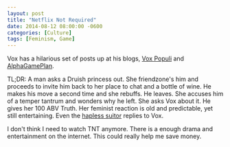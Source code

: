 ```yaml
---
layout: post
title: "Netflix Not Required"
date: 2014-08-12 08:00:00 -0600
categories: [Culture]
tags: [Feminism, Game]
---
```


Vox has a hilarious set of posts up at his blogs, [Vox Populi](http://voxday.blogspot.com/2014/08/would-be-salon-writer-visits-alpha-game.html) and [AlphaGamePlan](http://alphagameplan.blogspot.com/2014/08/a-woman-inquires-about-game.html).

TL;DR: A man asks a Druish princess out. She friendzone's him and proceeds to invite him back to her place to chat and a bottle of wine. He makes his move a second time and she rebuffs. He leaves. She accuses him of a temper tantrum and wonders why he left. She asks Vox about it. He gives her 100 ABV Truth. Her feminist reaction is old and predictable, yet still entertaining. Even the [hapless suitor](http://alphagameplan.blogspot.com/2014/08/the-other-side.html) replies to Vox.

I don't think I need to watch TNT anymore. There is a enough drama and entertainment on the internet. This could really help me save money.
